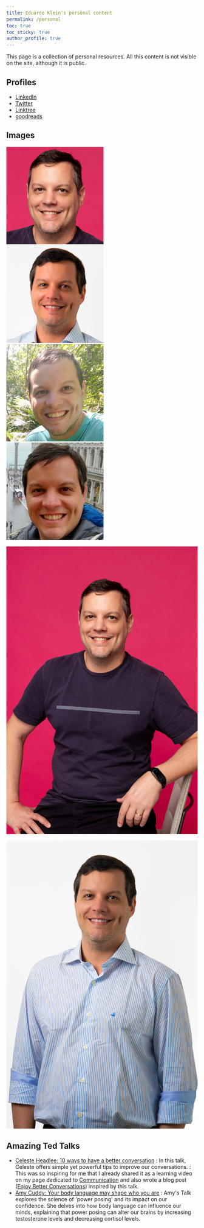 ```yaml
---
title: Eduardo Klein's personal content
permalink: /personal
toc: true
toc_sticky: true
author_profile: true
---
```


This page is a collection of personal resources. All this content is not visible on the site, although it is public.

## Profiles

- [LinkedIn](https://www.linkedin.com/in/eduardopklein/)
- [Twitter](https://twitter.com/eduardopklein)
- [Linktree](https://linktr.ee/epklein)
- [goodreads](https://www.goodreads.com/user/show/29886397-eduardo-klein)

## Images

![2023 at VTEX](/_personal/photos/2023-06-VTEX-256.png) 
![2019 at Nelogica](/_personal/photos/2019-02-NELO-256.png) 
![2018 at Ecoland](/_personal/photos/ecoland-2018-256.jpg) 
![2017 at Venice](/_personal/photos/venice-2017-256.jpg)

![2023 at VTEX](/_personal/photos/2023-06-VTEX.jpg) 

![2019 at Nelogica](/_personal/photos/2019-02-NELOGICA.png)

## Amazing Ted Talks

- [Celeste Headlee: 10 ways to have a better conversation](https://www.ted.com/talks/celeste_headlee_10_ways_to_have_a_better_conversation)
: In this talk, Celeste offers simple yet powerful tips to improve our conversations.
: This was so inspiring for me that I already shared it as a learning video on my page dedicated to [Communication](/mgmt/people/communication) and also wrote a blog post ([Enjoy Better Conversations](/enjoy-better-conversations)) inspired by this talk.
- [Amy Cuddy: Your body language may shape who you are](https://www.ted.com/talks/amy_cuddy_your_body_language_may_shape_who_you_are)
: Amy's Talk explores the science of 'power posing' and its impact on our confidence. She delves into how body language can influence our minds, explaining that power posing can alter our brains by increasing testosterone levels and decreasing cortisol levels.